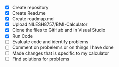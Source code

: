 - [x] Create repository
- [x] Create Read.me
- [x] Create roadmap.md
- [x] Upload NILESH8757/BMI-Calculator
- [x] Clone the files to GitHub and in Visual Studio
- [x] Run Code
- [ ] Evaluate code and identify problems
- [ ] Comment on probelems or on things I have done 
- [ ] Made changes that is specific to my calculator
- [ ] Find solutions for problems
